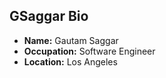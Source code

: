 ## GSaggar Bio

- **Name:** Gautam Saggar
- **Occupation:** Software Engineer
- **Location:** Los Angeles
